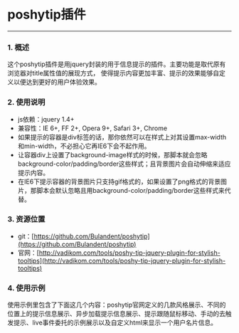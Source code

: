 ﻿# poshytip插件
------

### 1. 概述
这个poshytip插件是用jquery封装的用于信息提示的插件。主要功能是取代原有浏览器对title属性值的展现方式， 使得提示内容更加丰富、提示的效果能够自定义以便达到更好的用户体验效果。

### 2. 使用说明
- js依赖：jquery 1.4+
- 兼容性：IE 6+, FF 2+, Opera 9+, Safari 3+, Chrome
- 如果提示的容器是div标签的话，那你依然可以在样式上对其设置max-width和min-width，不必担心它再IE6下会不起作用。
- 让容器div上设置了background-image样式的时候，那脚本就会忽略background-color/padding/border这些样式；且背景图片会自动伸缩来适应提示内容。
- 在IE6下提示容器的背景图片只支持gif格式的，如果设置了png格式的背景图片，那脚本会默认忽略且用background-color/padding/border这些样式来代替。

### 3. 资源位置
- git：[https://github.com/Bulandent/poshytip](https://github.com/Bulandent/poshytip)
- 官网：[http://vadikom.com/tools/poshy-tip-jquery-plugin-for-stylish-tooltips](http://vadikom.com/tools/poshy-tip-jquery-plugin-for-stylish-tooltips)

### 4. 使用示例
使用示例里包含了下面这几个内容：poshytip官网定义的几款风格展示、不同的位置上的提示信息展示、异步加载提示信息展示、提示跟随鼠标移动、手动的去触发提示、live事件委托的示例展示以及自定义html来显示一个用户名片信息。




